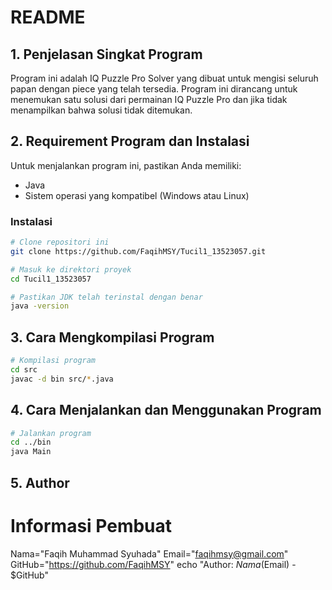 # README

## 1. Penjelasan Singkat Program
Program ini adalah IQ Puzzle Pro Solver yang dibuat untuk mengisi seluruh papan dengan piece yang telah tersedia. Program ini dirancang untuk menemukan satu solusi dari permainan IQ Puzzle Pro dan jika tidak menampilkan bahwa solusi tidak ditemukan.

## 2. Requirement Program dan Instalasi
Untuk menjalankan program ini, pastikan Anda memiliki:
- Java
- Sistem operasi yang kompatibel (Windows atau Linux)

### Instalasi
```sh
# Clone repositori ini
git clone https://github.com/FaqihMSY/Tucil1_13523057.git

# Masuk ke direktori proyek
cd Tucil1_13523057

# Pastikan JDK telah terinstal dengan benar
java -version
```

## 3. Cara Mengkompilasi Program
```sh
# Kompilasi program
cd src
javac -d bin src/*.java
```

## 4. Cara Menjalankan dan Menggunakan Program
```sh
# Jalankan program
cd ../bin
java Main
```


## 5. Author
# Informasi Pembuat
Nama="Faqih Muhammad Syuhada"
Email="faqihmsy@gmail.com"
GitHub="https://github.com/FaqihMSY"
echo "Author: $Nama ($Email) - $GitHub"

